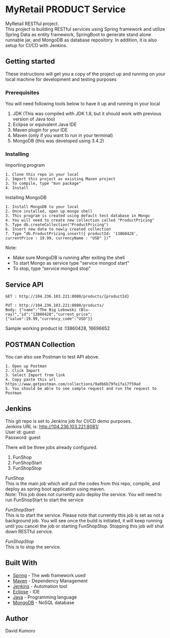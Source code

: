 # MyRetail PRODUCT Service
MyRetail RESTful project.  
This project is building RESTful services using Spring framework and utilize Spring Data as entity framework, SpringBoot to generate stand alone runnable jar, and MongoDB as database repository.  In addition, it is also setup for CI/CD with Jenkins.  

## Getting started
These instructions will get you a copy of the project up and running on your local machine for development and testing purposes  
  
### Prerequisites
You will need following tools below to have it up and running in your local  
1. JDK (This was compiled with JDK 1.8, but it should work with previous version of Java too)  
2. Eclipse or equivalent Java IDE  
3. Maven plugin for your IDE  
4. Maven (only if you want to run in your terminal)  
5. MongoDB (this was developed using 3.4.2)  

### Installing
 Importing program
```
1. Clone this repo in your local  
2. Import this project as existing Maven project
3. To compile, type "mvn package"
4. Install 
```
   
Installing MongoDB
```
1. Install MongoDB to your local  
2. Once installed, open up mongo shell   
3. This program is created using default test database in Mongo  
4. You will need to create new collection called "ProductPricing"  
5. Type db.createCollection("ProductPricing")  
6. Insert new data to newly created collection  
7. Type “db.ProductPricing.insert({ productId: '13860428', currentPrice : 19.99, currencyName : "USD" })”  
```
Note:  
- Make sure MongoDB is running after exiting the shell  
- To start Mongo as service type "service mongod start"  
- To stop, type “service mongod stop”  

## Service API
```
GET : http://104.236.103.221:8080/products/{productId}  
```

```
PUT : http://104.236.103.221:8080/products/  
Body: {"name":"The Big Lebowski (Blu-ray)","id":"13860428","current_price":{"value":19.99,"currency_code":"USD"}}  
```

Sample working product Id :13860428, 16696652 

## POSTMAN Collection
You can also use Postman to test API above.  
```
1. Open up Postman  
2. Click Import  
3. Select Import from link  
4. Copy paste this url https://www.getpostman.com/collections/9a0b6b79fe1fa17f59ad  
5. You should be able to see sample request and run the request to Postman  
```

## Jenkins
This git repo is set to Jenkins job for CI/CD demo purposes.  
Jenkins URL is: http://104.236.103.221:8081/  
User id: guest  
Password: guest  
  
There will be three jobs already configured.  
1. FunShop  
2. FunShopStart  
3. FunShopStop  

<i>FunShop</i>  
This is the main job which will pull the codes from this repo, compile, and deploy as spring boot application using maven.  
Note: This job does not currently auto deploy the service. You will need to run FunShopStart to start the service  
  
<i>FunShopStart</i>  
This is to start the service. Please note that currently this job is set as not a background job. You will see once the build is initiated, it will keep running until you cancel the job or starting FunShopStop. Stopping this job will shut down RESTful service.  

<i>FunShopStop</i>  
This is to stop the service.  

## Built With  
  
* [Spring](http://www.spring.io) - The web framework used  
* [Maven](https://maven.apache.org/) - Dependency Management  
* [Jenkins](https://jenkins.io) - Automation tool  
* [Eclipse](https://eclipse.org) - IDE  
* [Java](https://www.oracle.com/java) - Programming language  
* [MongoDB](https://www.mongodb.com) - NoSQL database  

## Author
David Kumoro  
